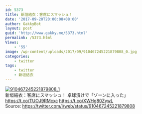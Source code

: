 ```yaml
---
id: 5373
title: 新垣結衣：客席にスマッシュ！
date: '2017-09-20T20:00:08+08:00'
author: GakkyBot
layout: post
guid: 'http://www.gakky.me/5373.html'
permalink: /5373.html
Views:
    - '55'
image: /wp-content/uploads/2017/09/910467245221879808_0.jpg
categories:
    - twitter
tags:
    - twitter
    - 新垣结衣
---
```


[![910467245221879808_1](http://www.yui-aragaki.org/wp-content/uploads/2017/09/910467245221879808_1.jpg)](http://www.yui-aragaki.org/wp-content/uploads/2017/09/910467245221879808_1.jpg)  
新垣結衣：客席にスマッシュ！ 卓球漬けで「ゾーンに入った」 https://t.co/TUOJ9RMcxc https://t.co/XWHg80ZywL  
Source: <https://twitter.com/i/web/status/910467245221879808>